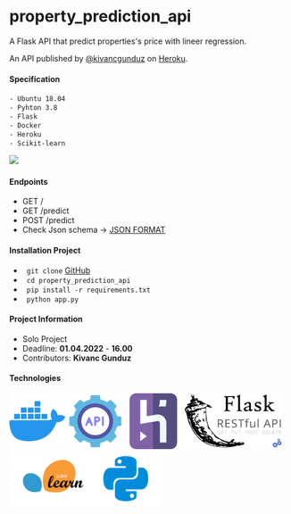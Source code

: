 # property_prediction_api
A Flask API that predict properties's price with lineer regression.

An API published by [@kivancgunduz](https://www.linkedin.com/in/kivancgunduz35/) on [Heroku](https://property-prediction-api.herokuapp.com/).

#### Specification
```
- Ubuntu 18.04
- Pyhton 3.8
- Flask
- Docker
- Heroku
- Scikit-learn
```
<img src="https://media.giphy.com/media/kdiLau77NE9Z8vxGSO/giphy.gif">


#### Endpoints

- GET /
- GET /predict
- POST /predict
- Check Json schema -> [JSON FORMAT](https://github.com/kivancgunduz/property_prediction_api/blob/main/data/schema.json)

#### Installation Project

- ` git clone` [GitHub](https://github.com/kivancgunduz/property_prediction_api)
- ` cd property_prediction_api`
- ` pip install -r requirements.txt`
- ` python app.py`

#### Project Information

- Solo Project
- Deadline: **01.04.2022** - **16.00**
- Contributors: **Kivanc Gunduz**

#### Technologies

<img src="./assets/docker.png" width="100" height="100"> <img src="./assets/api.png" width="100" height="100"> <img src="./assets/heroku.png" width="100" height="100"> <img src="./assets/flask.png" height="100"> <img src="./assets/scikit-learn.png" height="100">
    



